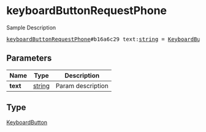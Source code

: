 # keyboardButtonRequestPhone

Sample Description

<pre>
<a href="../constructor/keyboardButtonRequestPhone.md">keyboardButtonRequestPhone</a>#b16a6c29 text:<a href="../type/string.md">string</a> = <a href="../type/KeyboardButton.md">KeyboardButton</a>;</pre>
## Parameters

| Name | Type | Description |
|------|:----:|-------------|
| **text** | <a href="../type/string.md">string</a> | Param description |

## Type

<a href="../type/KeyboardButton.md">KeyboardButton</a>
